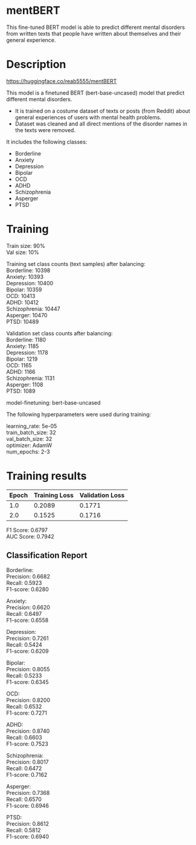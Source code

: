 # mentBERT
This fine-tuned BERT model is able to predict different mental disorders from written texts that people have written about themselves and their general experience.

# Description
https://huggingface.co/reab5555/mentBERT   
   
This model is a finetuned BERT (bert-base-uncased) model that predict different mental disorders.   
* It is trained on a costume dataset of texts or posts (from Reddit) about general experiences of users with mental health problems.   
* Dataset was cleaned and all direct mentions of the disorder names in the texts were removed.     
    
It includes the following classes:   

* Borderline
* Anxiety
* Depression
* Bipolar
* OCD
* ADHD
* Schizophrenia
* Asperger
* PTSD

# Training
Train size: 90%   
Val size: 10%   
   
Training set class counts (text samples) after balancing:   
Borderline:       10398   
Anxiety:          10393   
Depression:       10400   
Bipolar:          10359   
OCD:              10413   
ADHD:             10412   
Schizophrenia:    10447   
Asperger:         10470   
PTSD:             10489   
   
Validation set class counts after balancing:   
Borderline:       1180   
Anxiety:          1185   
Depression:       1178   
Bipolar:          1219   
OCD:              1165   
ADHD:             1166   
Schizophrenia:    1131   
Asperger:         1108   
PTSD:             1089   

   
model-finetuning: bert-base-uncased

The following hyperparameters were used during training:   
   
learning_rate: 5e-05   
train_batch_size: 32   
val_batch_size: 32   
optimizer: AdamW   
num_epochs: 2-3   

# Training results
| Epoch | Training Loss | Validation Loss |
|-------|---------------|-----------------|
| 1.0   | 0.2089        | 0.1771          |
| 2.0   | 0.1525        | 0.1716          |

F1 Score: 0.6797   
AUC Score: 0.7942   

## Classification Report
Borderline:   
 Precision: 0.6682   
 Recall: 0.5923    
 F1-score: 0.6280   
    
Anxiety:   
 Precision: 0.6620    
 Recall: 0.6497    
 F1-score: 0.6558    
    
Depression:   
 Precision: 0.7261  
 Recall: 0.5424   
 F1-score: 0.6209   
    
Bipolar:   
 Precision: 0.8055   
 Recall: 0.5233   
 F1-score: 0.6345   
    
OCD:   
 Precision: 0.8200   
 Recall: 0.6532   
 F1-score: 0.7271   
   
ADHD:   
 Precision: 0.8740   
 Recall: 0.6603   
 F1-score: 0.7523   
    
Schizophrenia:   
 Precision: 0.8017   
 Recall: 0.6472   
 F1-score: 0.7162   
    
Asperger:   
 Precision: 0.7368   
 Recall: 0.6570   
 F1-score: 0.6946   
    
PTSD:    
 Precision: 0.8612   
 Recall: 0.5812   
 F1-score: 0.6940   

